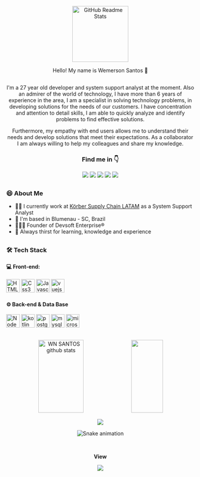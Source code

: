 
<p align="center">
 <img width="150px" src="https://avatars.githubusercontent.com/u/55114046?v=4" align="center" alt="GitHub Readme Stats" />
 <p align="center">Hello! My name is Wemerson Santos 🤟</p>
</p>

##
<p align="center">
 <p align="center">I'm a 27 year old developer and system support analyst at the moment. Also an admirer of the world of technology, I have more than 6 years of experience in the area, I am a specialist in solving technology problems, in developing solutions for the needs of our customers. I have concentration and attention to detail skills, I am able to quickly analyze and identify problems to find effective solutions.</p>
 <p align="center">Furthermore, my empathy with end users allows me to understand their needs and develop solutions that meet their expectations. As a collaborator I am always willing to help my colleagues and share my knowledge.</p>
</p>

<div align="center">
<h3> Find me in 👇 </h3>
<a href="https://instagram.com/wemersonnatanael" target="_blank"><img src="https://img.shields.io/badge/-Instagram-%23E4405F?style=for-the-badge&logo=instagram&logoColor=white" target="_blank"></a>
<a href="https://api.whatsapp.com/send?phone=5519986129797&text=Olá%2C%20gostaria%20de%20mais%20informações%20!" target="_blank"><img src="https://img.shields.io/badge/WhatsApp-25D366?style=for-the-badge&logo=whatsapp&logoColor=white" target="_blank"></a>
<a href = "mailto:wemersonnatanael@gmail.com"><img src="https://img.shields.io/badge/-Gmail-%23333?style=for-the-badge&logo=gmail&logoColor=white" target="_blank"></a>
<a href = "mailto:wemersonnatanael@hotmail.com"><img src="https://img.shields.io/badge/Microsoft_Outlook-0078D4?style=for-the-badge&logo=microsoft-outlook&logoColor=white" target="_blank"></a>
<a href="https://www.linkedin.com/in/wemersonnatanael/" target="_blank"><img src="https://img.shields.io/badge/-LinkedIn-%230077B5?style=for-the-badge&logo=linkedin&logoColor=white" target="_blank"></a>
</div>

##
<h3> 😄 About Me </h3>

-  👨‍💻 I currently work at [Körber Supply Chain LATAM](https://www.koerber-supplychain.com/pt/) as a System Support Analyst
-  📍 I'm based in Blumenau - SC, Brazil
-  👨🏼‍💼 Founder of Devsoft Enterprise®
-  🤔 Always thirst for learning, knowledge and experience

##

<h3> 🛠 Tech Stack</h3>
<h4>💻 Front-end:</h4>
<p align="left">
<a href="https://developer.mozilla.org/en-US/docs/Glossary/HTML5" target="_blank" rel="noreferrer"><img src="https://raw.githubusercontent.com/danielcranney/readme-generator/main/public/icons/skills/html5-colored.svg" width="36" height="36" alt="HTML5" /></a>
<a href="https://developer.mozilla.org/en-US/docs/Web/CSS" target="_blank" rel="noreferrer"><img src="https://cdn.jsdelivr.net/gh/devicons/devicon/icons/css3/css3-original.svg" width="36" height="36" alt="Css3" /></a>
<a href="https://developer.mozilla.org/en-US/docs/Web/JavaScript" target="_blank" rel="noreferrer"><img src="https://raw.githubusercontent.com/danielcranney/readme-generator/main/public/icons/skills/javascript-colored.svg" width="36" height="36" alt="Javascript" /></a></a>
<a href="https://vuejs.org" target="_blank" rel="noreferrer"><img src="https://cdn.jsdelivr.net/gh/devicons/devicon/icons/vuejs/vuejs-original.svg" width="36" height="36" alt="vuejs" /></a></a>
</p>

<h4>⚙️ Back-end & Data Base</h4>

<p align="left">
<a href="https://nodejs.org/en/" target="_blank" rel="noreferrer"><img src="https://raw.githubusercontent.com/danielcranney/readme-generator/main/public/icons/skills/nodejs-colored.svg" width="36" height="36" alt="NodeJS" /></a>
<a href="https://kotlinlang.org" target="_blank" rel="noreferrer"><img src="https://cdn.jsdelivr.net/gh/devicons/devicon/icons/kotlin/kotlin-original.svg" width="36" height="36" alt="kotlin" /></a>
<a href="https://www.postgresql.org" target="_blank" rel="noreferrer"><img src="https://cdn.jsdelivr.net/gh/devicons/devicon/icons/postgresql/postgresql-original.svg" width="36" height="36" alt="postgresql" /></a>
<a href="https://www.mysql.org" target="_blank" rel="noreferrer"><img src="https://cdn.jsdelivr.net/gh/devicons/devicon/icons/mysql/mysql-original.svg" width="36" height="36" alt="mysql" /></a>
<a href="https://www.microsoft.com/pt-br/sql-server/sql-server-downloads" target="_blank" rel="noreferrer"><img src="https://cdn.jsdelivr.net/gh/devicons/devicon/icons/microsoftsqlserver/microsoftsqlserver-plain.svg" width="36" height="36" alt="microsoftsqlserver"/></a>
</p>

##
<div align="center">  
  <img width="49%" height="195px" src="https://github-readme-stats.vercel.app/api?username=wn-santos&show_icons=true&count_private=true&hide_border=true&title_color=00FFFF&icon_color=00FFFF&text_color=c9d1d9&bg_color=0d1117" alt="WN SANTOS github stats" /> 
  <img width="41%" height="195px" src="https://github-readme-stats.vercel.app/api/top-langs/?username=wn-santos&layout=compact&hide_border=true&title_color=00FFFF&text_color=00FFFF&bg_color=0d1117" />
  
<!-- Github Stats -->
<a href="http://www.github.com/wn-santos"><img src="https://github-readme-streak-stats.herokuapp.com/?user=wn-santos&stroke=ffffff&background=171717&ring=3382ed&fire=3382ed&currStreakNum=ffffff&currStreakLabel=3382ed&sideNums=ffffff&sideLabels=ffffff&dates=ffffff&hide_border=true&custom_title=Github%20%Stats" /></a>
</div>

<div align="center">

 ![Snake animation](https://github.com/wn-santos/wn-santos/blob/output/github-contribution-grid-snake.svg)

</div>

<div>
<br><p align="center"><b>View</b></p>  
<p align="center"><img align="center" src="https://profile-counter.glitch.me/{wn-santos}/count.svg" /></p> 
<br>
</div>

